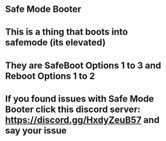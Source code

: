 # Safe Mode Booter


# This is a thing that boots into safemode (its elevated)
# They are SafeBoot Options 1 to 3 and Reboot Options 1 to 2

# If you found issues with Safe Mode Booter click this discord server: https://discord.gg/HxdyZeuB57 and say your issue
